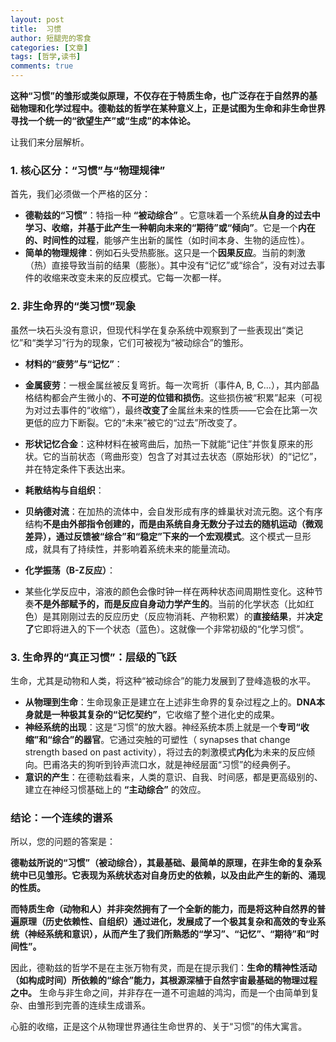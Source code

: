 ```yaml
---
layout: post
title:  习惯
author: 短腿兜的零食
categories: [文章]
tags: [哲学,读书]
comments: true
---
```


**这种“习惯”的雏形或类似原理，不仅存在于特质生命，也广泛存在于自然界的基础物理和化学过程中。德勒兹的哲学在某种意义上，正是试图为生命和非生命世界寻找一个统一的“欲望生产”或“生成”的本体论。**

让我们来分层解析。

### 1. 核心区分：“习惯”与“物理规律”

首先，我们必须做一个严格的区分：

-   **德勒兹的“习惯”**：特指一种 **“被动综合”** 。它意味着一个系统**从自身的过去中学习、收缩，并基于此产生一种朝向未来的“期待”或“倾向”**。它是一个**内在的、时间性的过程**，能够产生出新的属性（如时间本身、生物的适应性）。
-   **简单的物理规律**：例如石头受热膨胀。这只是一个**因果反应**。当前的刺激（热）直接导致当前的结果（膨胀）。其中没有“记忆”或“综合”，没有对过去事件的收缩来改变未来的反应模式。它每一次都一样。

### 2. 非生命界的“类习惯”现象

虽然一块石头没有意识，但现代科学在复杂系统中观察到了一些表现出“类记忆”和“类学习”行为的现象，它们可被视为“被动综合”的雏形。

-   **材料的“疲劳”与“记忆”**：
  -   **金属疲劳**：一根金属丝被反复弯折。每一次弯折（事件A, B, C...），其内部晶格结构都会产生微小的、**不可逆的位错和损伤**。这些损伤被“积累”起来（可视为对过去事件的“收缩”），最终**改变了**金属丝未来的性质——它会在比第一次更低的应力下断裂。它的“未来”被它的“过去”所改变了。
  -   **形状记忆合金**：这种材料在被弯曲后，加热一下就能“记住”并恢复原来的形状。它的当前状态（弯曲形变）包含了对其过去状态（原始形状）的“记忆”，并在特定条件下表达出来。

-   **耗散结构与自组织**：
  -   **贝纳德对流**：在加热的流体中，会自发形成有序的蜂巢状对流元胞。这个有序结构**不是由外部指令创建的，而是由系统自身无数分子过去的随机运动（微观差异），通过反馈被“综合”和“稳定”下来的一个宏观模式**。这个模式一旦形成，就具有了持续性，并影响着系统未来的能量流动。

-   **化学振荡（B-Z反应）**：
  -   某些化学反应中，溶液的颜色会像时钟一样在两种状态间周期性变化。这种节奏**不是外部赋予的，而是反应自身动力学产生的**。当前的化学状态（比如红色）是其刚刚过去的反应历史（反应物消耗、产物积累）的**直接结果**，并**决定了**它即将进入的下一个状态（蓝色）。这就像一个非常初级的“化学习惯”。

### 3. 生命界的“真正习惯”：层级的飞跃

生命，尤其是动物和人类，将这种“被动综合”的能力发展到了登峰造极的水平。

-   **从物理到生命**：生命现象正是建立在上述非生命界的复杂过程之上的。**DNA本身就是一种极其复杂的“记忆契约”**，它收缩了整个进化史的成果。
-   **神经系统的出现**：这是“习惯”的放大器。神经系统本质上就是一个**专司“收缩”和“综合”的器官**。它通过突触的可塑性（ synapses that change strength based on past activity），将过去的刺激模式**内化**为未来的反应倾向。巴甫洛夫的狗听到铃声流口水，就是神经层面“习惯”的经典例子。
-   **意识的产生**：在德勒兹看来，人类的意识、自我、时间感，都是更高级别的、建立在神经习惯基础上的 **“主动综合”** 的效应。

### 结论：一个连续的谱系

所以，您的问题的答案是：

**德勒兹所说的“习惯”（被动综合），其最基础、最简单的原理，在非生命的复杂系统中已见雏形。它表现为系统状态对自身历史的依赖，以及由此产生的新的、涌现的性质。**

**而特质生命（动物和人）并非突然拥有了一个全新的能力，而是将这种自然界的普遍原理（历史依赖性、自组织）通过进化，发展成了一个极其复杂和高效的专业系统（神经系统和意识），从而产生了我们所熟悉的“学习”、“记忆”、“期待”和“时间性”。**

因此，德勒兹的哲学不是在主张万物有灵，而是在提示我们：**生命的精神性活动（如构成时间）所依赖的“综合”能力，其根源深植于自然宇宙最基础的物理过程之中。** 生命与非生命之间，并非存在一道不可逾越的鸿沟，而是一个由简单到复杂、由雏形到完善的连续生成谱系。

心脏的收缩，正是这个从物理世界通往生命世界的、关于“习惯”的伟大寓言。